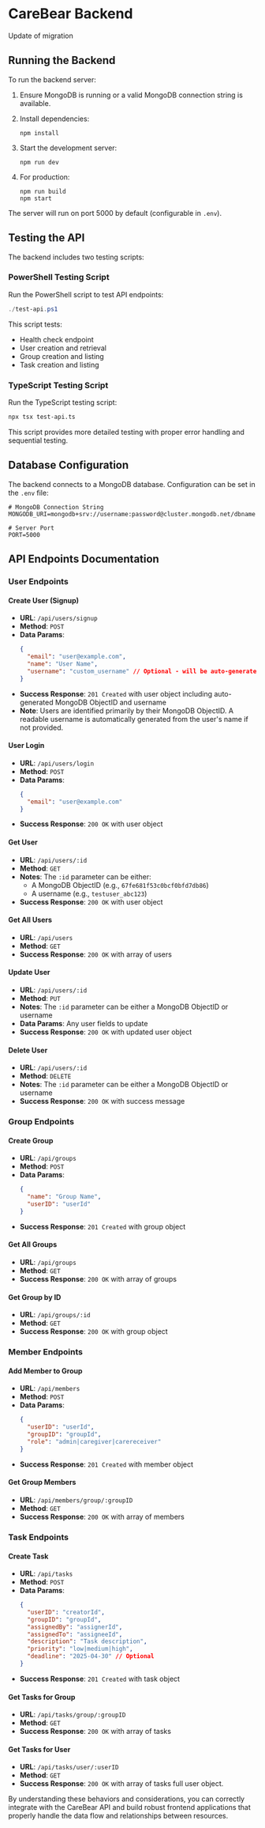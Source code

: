 # CareBear Backend

Update of migration


## Running the Backend

To run the backend server:

1. Ensure MongoDB is running or a valid MongoDB connection string is available.

2. Install dependencies:
   ```
   npm install
   ```

3. Start the development server:
   ```
   npm run dev
   ```

4. For production:
   ```
   npm run build
   npm start
   ```

The server will run on port 5000 by default (configurable in `.env`).

## Testing the API

The backend includes two testing scripts:

### PowerShell Testing Script

Run the PowerShell script to test API endpoints:

```powershell
./test-api.ps1
```

This script tests:
- Health check endpoint
- User creation and retrieval
- Group creation and listing
- Task creation and listing

### TypeScript Testing Script

Run the TypeScript testing script:

```bash
npx tsx test-api.ts
```

This script provides more detailed testing with proper error handling and sequential testing.

## Database Configuration

The backend connects to a MongoDB database. Configuration can be set in the `.env` file:

```
# MongoDB Connection String
MONGODB_URI=mongodb+srv://username:password@cluster.mongodb.net/dbname

# Server Port
PORT=5000
```

## API Endpoints Documentation

### User Endpoints

#### Create User (Signup)
- **URL**: `/api/users/signup`
- **Method**: `POST`
- **Data Params**:
  ```json
  {
    "email": "user@example.com",
    "name": "User Name",
    "username": "custom_username" // Optional - will be auto-generated if not provided
  }
  ```
- **Success Response**: `201 Created` with user object including auto-generated MongoDB ObjectID and username
- **Note**: Users are identified primarily by their MongoDB ObjectID. A readable username is automatically generated from the user's name if not provided.

#### User Login
- **URL**: `/api/users/login`
- **Method**: `POST`
- **Data Params**:
  ```json
  {
    "email": "user@example.com"
  }
  ```
- **Success Response**: `200 OK` with user object

#### Get User
- **URL**: `/api/users/:id`
- **Method**: `GET`
- **Notes**: The `:id` parameter can be either:
  - A MongoDB ObjectID (e.g., `67fe681f53c0bcf0bfd7db86`)
  - A username (e.g., `testuser_abc123`)
- **Success Response**: `200 OK` with user object

#### Get All Users
- **URL**: `/api/users`
- **Method**: `GET`
- **Success Response**: `200 OK` with array of users

#### Update User
- **URL**: `/api/users/:id`
- **Method**: `PUT`
- **Notes**: The `:id` parameter can be either a MongoDB ObjectID or username
- **Data Params**: Any user fields to update
- **Success Response**: `200 OK` with updated user object

#### Delete User
- **URL**: `/api/users/:id`
- **Method**: `DELETE`
- **Notes**: The `:id` parameter can be either a MongoDB ObjectID or username
- **Success Response**: `200 OK` with success message

### Group Endpoints

#### Create Group
- **URL**: `/api/groups`
- **Method**: `POST`
- **Data Params**:
  ```json
  {
    "name": "Group Name",
    "userID": "userId"
  }
  ```
- **Success Response**: `201 Created` with group object

#### Get All Groups
- **URL**: `/api/groups`
- **Method**: `GET`
- **Success Response**: `200 OK` with array of groups

#### Get Group by ID
- **URL**: `/api/groups/:id`
- **Method**: `GET`
- **Success Response**: `200 OK` with group object

### Member Endpoints

#### Add Member to Group
- **URL**: `/api/members`
- **Method**: `POST`
- **Data Params**:
  ```json
  {
    "userID": "userId",
    "groupID": "groupId",
    "role": "admin|caregiver|carereceiver"
  }
  ```
- **Success Response**: `201 Created` with member object

#### Get Group Members
- **URL**: `/api/members/group/:groupID`
- **Method**: `GET`
- **Success Response**: `200 OK` with array of members

### Task Endpoints

#### Create Task
- **URL**: `/api/tasks`
- **Method**: `POST`
- **Data Params**:
  ```json
  {
    "userID": "creatorId",
    "groupID": "groupId",
    "assignedBy": "assignerId",
    "assignedTo": "assigneeId",
    "description": "Task description",
    "priority": "low|medium|high",
    "deadline": "2025-04-30" // Optional
  }
  ```
- **Success Response**: `201 Created` with task object

#### Get Tasks for Group
- **URL**: `/api/tasks/group/:groupID`
- **Method**: `GET`
- **Success Response**: `200 OK` with array of tasks

#### Get Tasks for User
- **URL**: `/api/tasks/user/:userID`
- **Method**: `GET`
- **Success Response**: `200 OK` with array of tasks
 full user object.

By understanding these behaviors and considerations, you can correctly integrate with the CareBear API and build robust frontend applications that properly handle the data flow and relationships between resources.
